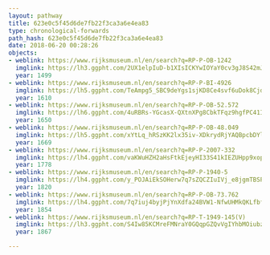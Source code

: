 ```yaml
---
layout: pathway
title: 623e0c5f45d6de7fb22f3ca3a6e4ea83
type: chronological-forwards
path_hash: 623e0c5f45d6de7fb22f3ca3a6e4ea83
date: 2018-06-20 00:28:26
objects:
- weblink: https://www.rijksmuseum.nl/en/search?q=RP-P-OB-1242
  imglink: https://lh3.ggpht.com/2UX1elpIuD-b1XIsICKYwIOYaY0cv3gJ8S42mJbvg4yEB5FWpjMDVcRNR7nERKJnCIz2OjkYj_pbuyL1L8SXKhmTWFh_=s200
  year: 1499
- weblink: https://www.rijksmuseum.nl/en/search?q=RP-P-BI-4926
  imglink: https://lh5.ggpht.com/TeAmpg5_SBC9deYgs1sjKD8Ce4svf6uDok8Cjd7ON-0DTkhT8PyKVh4KrusTvmY6yVDfyeAqz33E38TBf7gBj7GiZA=s200
  year: 1610
- weblink: https://www.rijksmuseum.nl/en/search?q=RP-P-OB-52.572
  imglink: https://lh6.ggpht.com/4uRBRs-YGcasX-QXtnXPg8CbkTFqz9hgfPC41IuLOY2u9UsyQ5puCvGW-MItqi6kPx4uyikTvOcQ89nQs44INX_ftg=s200
  year: 1650
- weblink: https://www.rijksmuseum.nl/en/search?q=RP-P-OB-48.049
  imglink: https://lh5.ggpht.com/xYtLq_hRSzKK2lx35iv-XDkrydRjYAQBpcbDYl4K-aT_ctXxCCiY_HJof8NkQ0Ly3fVUGXxulz2F4nluVPrG1u_rZAI=s200
  year: 1669
- weblink: https://www.rijksmuseum.nl/en/search?q=RP-P-2007-332
  imglink: https://lh4.ggpht.com/vaKWuHZH2aHsFtkEjeyHI33S41kIEZUHpp9xop0sUMJf08jCWKrzX3ttMUSsRwHrdkqkUW8lE-BVTKqblPQCPiodKdQ=s200
  year: 1778
- weblink: https://www.rijksmuseum.nl/en/search?q=RP-P-1940-5
  imglink: https://lh4.ggpht.com/y_POJAiEkSOHerw7q7sZQCZIuIVj_e8jgmTBSPVc1JF0oqEJw3CFqw_3Xcx2zv_TZ29SxozWUXrMyqC8s6Y_aDp40p8R=s200
  year: 1820
- weblink: https://www.rijksmuseum.nl/en/search?q=RP-P-OB-73.762
  imglink: https://lh4.ggpht.com/7q7iuj4byjPjYnXdfa24BVW1-NfwUHMkQKLfbfd9ihyqbmCP4sO267PjnGyFS6UjeI5kTXMY2JguqR6c1QQpLg6nNg=s200
  year: 1854
- weblink: https://www.rijksmuseum.nl/en/search?q=RP-T-1949-145(V)
  imglink: https://lh3.ggpht.com/S4Iw85KCMreFMNraY0GQqpGZQvVgIYhbMOiubz5BIqDv4b0tbCRe8fTiMAMSpxyHbAVMHFAE0aKv9LMk9Xe_i1Uu_Z59=s200
  year: 1867

---
```


